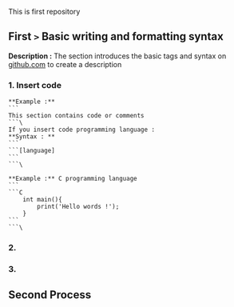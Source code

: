 This is first repository 


## First `>` Basic writing and formatting syntax 
**Description :** The section introduces the basic tags and syntax on [github.com](https//:github.com) to create a description 

### 1. Insert code 
	**Example :**
	```
	This section contains code or comments
	```\
	If you insert code programming language :
	**Syntax : **  
	```
	```[language]
	```
	```\

	**Example :** C programming language
	```
	```C
	 	int main(){
			print('Hello words !');
		}
	```
	```\

### 2. 


### 3. 

## Second Process
